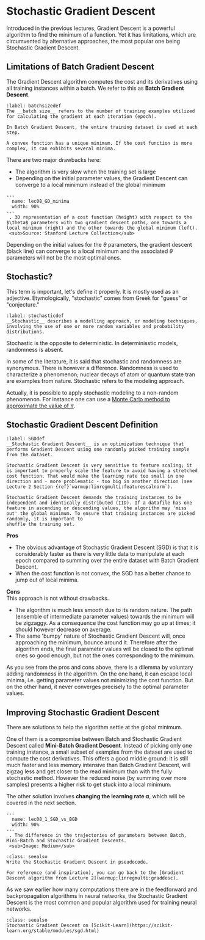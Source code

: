 # Stochastic Gradient Descent

Introduced in the previous lectures, Gradient Descent is a powerful algorithm to find the minimum of a function. Yet it has limitations, which are circumvented by alternative approaches, the most popular one being Stochastic Gradient Descent.

## Limitations of Batch Gradient Descent
The Gradient Descent algorithm computes the cost and its derivatives using all training instances within a batch. We refer to this as __Batch Gradient Descent__.

````{prf:definition}
:label: batchsizedef
The __batch size__ refers to the number of training examples utilized for calculating the gradient at each iteration (epoch).

In Batch Gradient Descent, the entire training dataset is used at each step.
````
````{margin}
A convex function has a unique minimum. If the cost function is more complex, it can exhibits several minima.
````
There are two major drawbacks here: 
* The algorithm is very slow when the training set is large
* Depending on the initial parameter values, the Gradient Descent can converge to a local minimum instead of the global minimum

```{figure} ../images/lec08_GD_minima.png
---
  name: lec08_GD_minima
  width: 90%
---
 . 3D representation of a cost function (height) with respect to the $\theta$ parameters with two gradient descent paths, one towards a local minimum (right) and the other towards the global minimum (left).  
 <sub>Source: Stanford Lecture Collection</sub>
```

Depending on the initial values for the $\theta$ parameters, the gradient descent (black line) can converge to a local minimum and the associated $\theta$ parameters will not be the most optimal ones.

## Stochastic?
This term is important, let's define it properly. It is mostly used as an adjective. Etymologically, "stochastic" comes from Greek for "guess" or "conjecture."

````{prf:definition}
:label: stochasticdef
__Stochastic__ describes a modelling approach, or modeling techniques, involving the use of one or more random variables and probability distributions. 

````

Stochastic is the opposite to deterministic. In determinisstic models, randomness is absent.  

In some of the literature, it is said that stochastic and randomness are synonymous. There is however a difference. Randomness is used to characterize a phenomenon; nuclear decays of atom or quantum state tran are examples from nature. Stochastic refers to the modeling approach.

Actually, it is possible to apply stochastic modeling to a non-random phenomenon. For instance one can use a [Monte Carlo method to approximate the value of $\pi$](https://en.wikipedia.org/wiki/Monte_Carlo_method#Overview). 


## Stochastic Gradient Descent Definition
````{prf:definition}
:label: SGDdef
__Stochastic Gradient Descent__ is an optimization technique that performs Gradient Descent using one randomly picked training sample from the dataset.
````

```{warning}
Stochastic Gradient Descent is very sensitive to feature scaling; it is important to properly scale the feature to avoid having a stretched cost function. That would make the learning rate too small in one direction and - more problematic - too big in another direction (see Lecture 2 Section {ref}`warmup:linregmulti:featurescalnorm`).
```

```{important}
Stochastic Gradient Descent demands the training instances to be independent and identically distributed (IID). If a datafile has one feature in ascending or descending values, the algorithm may 'miss out' the global minimum. To ensure that training instances are picked randomly, it is important to 
shuffle the training set.
```


__Pros__  
* The obvious advantage of Stochastic Gradient Descent (SGD) is that it is considerably faster as there is very little data to manipulate at each epoch compared to summing over the entire dataset with Batch Gradient Descent.
* When the cost function is not convex, the SGD has a better chance to jump out of local minima. 

__Cons__  
This approach is not without drawbacks. 
* The algorithm is much less smooth due to its random nature. The path (ensemble of intermediate parameter values) towards the minimum will be zigzaggy. As a consequence the cost function may go up at times; it should however decrease on average.
* The same 'bumpy' nature of Stochastic Gradient Descent will, once approaching the minimum, bounce around it. Therefore after the algorithm ends, the final parameter values will be closed to the optimal ones so good enough, but not the ones corresponding to the minimum.

As you see from the pros and cons above, there is a dilemma by voluntary adding randomness in the algorithm. On the one hand, it can escape local minima, i.e. getting parameter values not minimizing the cost function. But on the other hand, it never converges precisely to the optimal parameter values.


## Improving  Stochastic Gradient Descent
There are solutions to help the algorithm settle at the global minimum. 

One of them is a compromise between Batch and Stochastic Gradient Descent called __Mini-Batch Gradient Descent__. Instead of picking only one training instance, a small subset of examples from the dataset are used to compute the cost derivatives. This offers a good middle ground: it is still much faster and less memory intensive than Batch Gradient Descent, will zigzag less and get closer to the read minimum than with the fully stochastic method. However the reduced noise (by summing over more samples) presents a higher risk to get stuck into a local minimum.


The other solution involves __changing the learning rate $\boldsymbol{\alpha}$__, which will be covered in the next section.


```{figure} ../images/lec08_1_SGD_vs_BGD.png
---
  name: lec08_1_SGD_vs_BGD
  width: 90%
---
 . The difference in the trajectories of parameters between Batch, Mini-Batch and Stochastic Gradient Descents.  
 <sub>Image: Medium</sub> 
```

```{admonition} Exercise
:class: seealso
Write the Stochastic Gradient Descent in pseudocode.  

For reference (and inspiration), you can go back to the [Gradient Descent algorithm from Lecture 2](warmup:linregmulti:graddesc).
```

As we saw earlier how many computations there are in the feedforward and backpropagation algorithms in neural networks, the Stochastic Gradient Descent is the most common and popular algorithm used for training neural networks.


```{admonition} Learn More
:class: seealso
Stochastic Gradient Descent on [Scikit-Learn](https://scikit-learn.org/stable/modules/sgd.html)
```